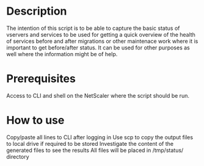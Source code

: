 # Description
The intention of this script is to be able to capture the basic status of vservers and services to be used 
for getting a quick overview of the health of services before and after migrations or other maintenace work
where it is important to get before/after status.
It can be used for other purposes as well where the information might be of help.
 
# Prerequisites
Access to CLI and shell on the NetScaler where the script should be run.
 
# How to use
Copy/paste all lines to CLI after logging in
Use scp to copy the output files to local drive if required to be stored
Investigate the content of the generated files to see the results
All files will be placed in /tmp/status/ directory
